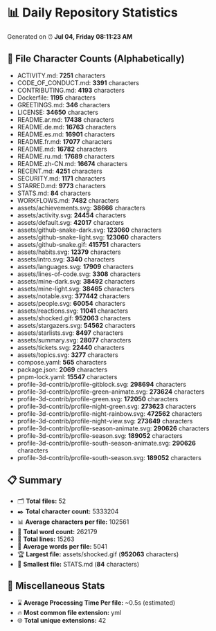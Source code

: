 # 📊 Daily Repository Statistics
Generated on ⏰ **Jul 04, Friday 08:11:23 AM**

## 📂 File Character Counts (Alphabetically)
- ACTIVITY.md: **7251** characters
- CODE_OF_CONDUCT.md: **3391** characters
- CONTRIBUTING.md: **4193** characters
- Dockerfile: **1195** characters
- GREETINGS.md: **346** characters
- LICENSE: **34650** characters
- README.ar.md: **17438** characters
- README.de.md: **16763** characters
- README.es.md: **16901** characters
- README.fr.md: **17077** characters
- README.md: **16782** characters
- README.ru.md: **17689** characters
- README.zh-CN.md: **16674** characters
- RECENT.md: **4251** characters
- SECURITY.md: **1171** characters
- STARRED.md: **9773** characters
- STATS.md: **84** characters
- WORKFLOWS.md: **7482** characters
- assets/achievements.svg: **38666** characters
- assets/activity.svg: **24454** characters
- assets/default.svg: **42017** characters
- assets/github-snake-dark.svg: **123060** characters
- assets/github-snake-light.svg: **123060** characters
- assets/github-snake.gif: **415751** characters
- assets/habits.svg: **12379** characters
- assets/intro.svg: **3340** characters
- assets/languages.svg: **17909** characters
- assets/lines-of-code.svg: **3308** characters
- assets/mine-dark.svg: **38492** characters
- assets/mine-light.svg: **38465** characters
- assets/notable.svg: **377442** characters
- assets/people.svg: **60054** characters
- assets/reactions.svg: **11041** characters
- assets/shocked.gif: **952063** characters
- assets/stargazers.svg: **54562** characters
- assets/starlists.svg: **8497** characters
- assets/summary.svg: **28077** characters
- assets/tickets.svg: **22440** characters
- assets/topics.svg: **3277** characters
- compose.yaml: **565** characters
- package.json: **2069** characters
- pnpm-lock.yaml: **15547** characters
- profile-3d-contrib/profile-gitblock.svg: **298694** characters
- profile-3d-contrib/profile-green-animate.svg: **273624** characters
- profile-3d-contrib/profile-green.svg: **172050** characters
- profile-3d-contrib/profile-night-green.svg: **273623** characters
- profile-3d-contrib/profile-night-rainbow.svg: **472562** characters
- profile-3d-contrib/profile-night-view.svg: **273649** characters
- profile-3d-contrib/profile-season-animate.svg: **290626** characters
- profile-3d-contrib/profile-season.svg: **189052** characters
- profile-3d-contrib/profile-south-season-animate.svg: **290626** characters
- profile-3d-contrib/profile-south-season.svg: **189052** characters

## 📋 Summary
- 🗂️ **Total files:** 52
- ✒️ **Total character count:** 5333204
- 📊 **Average characters per file:** 102561
- 📝 **Total word count:** 262179
- 🧾 **Total lines:** 15263
- 📐 **Average words per file:** 5041
- 🏆 **Largest file:** assets/shocked.gif (**952063** characters)
- 🥉 **Smallest file:** STATS.md (**84** characters)

## 🌟 Miscellaneous Stats
- ⌛ **Average Processing Time Per file:** ~0.5s (estimated)
- 🔥 **Most common file extension:** yml
- 🌐 **Total unique extensions:** 42

